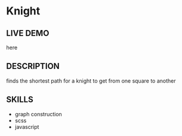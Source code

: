 # Knight
## LIVE DEMO
here

## DESCRIPTION
finds the shortest path for a knight to get from one square to another

## SKILLS
- graph construction
- scss
- javascript

